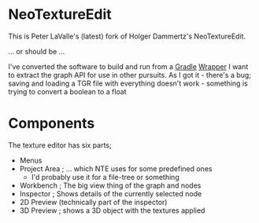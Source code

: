 # NeoTextureEdit

This is Peter LaValle's (latest) fork of Holger Dammertz's NeoTextureEdit.

... or should be ...

I've converted the software to build and run from a [Gradle](http://gradle.org/) [Wrapper](https://docs.gradle.org/current/userguide/gradle_wrapper.html)
I want to extract the graph API for use in other pursuits.
As I got it - there's a bug; saving and loading a TGR file with everything doesn't work - something is trying to convert a boolean to a float

# Components

The texture editor has six parts;

* Menus
* Project Area ; ... which NTE uses for some predefined ones
	* I'd probably use it for a file-tree or something
* Workbench ; The big view thing of the graph and nodes
* Inspector ; Shows details of the currently selected node
* 2D Preview (technically part of the inspector)
* 3D Preview ; shows a 3D object with the textures applied


